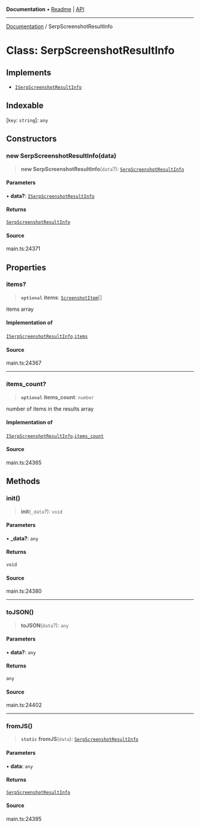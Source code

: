 **Documentation** • [Readme](../README.md) \| [API](../globals.md)

***

[Documentation](../README.md) / SerpScreenshotResultInfo

# Class: SerpScreenshotResultInfo

## Implements

- [`ISerpScreenshotResultInfo`](../interfaces/ISerpScreenshotResultInfo.md)

## Indexable

 \[`key`: `string`\]: `any`

## Constructors

### new SerpScreenshotResultInfo(data)

> **new SerpScreenshotResultInfo**(`data`?): [`SerpScreenshotResultInfo`](SerpScreenshotResultInfo.md)

#### Parameters

• **data?**: [`ISerpScreenshotResultInfo`](../interfaces/ISerpScreenshotResultInfo.md)

#### Returns

[`SerpScreenshotResultInfo`](SerpScreenshotResultInfo.md)

#### Source

main.ts:24371

## Properties

### items?

> **`optional`** **items**: [`ScreenshotItem`](ScreenshotItem.md)[]

items array

#### Implementation of

[`ISerpScreenshotResultInfo`](../interfaces/ISerpScreenshotResultInfo.md).[`items`](../interfaces/ISerpScreenshotResultInfo.md#items)

#### Source

main.ts:24367

***

### items\_count?

> **`optional`** **items\_count**: `number`

number of items in the results array

#### Implementation of

[`ISerpScreenshotResultInfo`](../interfaces/ISerpScreenshotResultInfo.md).[`items_count`](../interfaces/ISerpScreenshotResultInfo.md#items_count)

#### Source

main.ts:24365

## Methods

### init()

> **init**(`_data`?): `void`

#### Parameters

• **\_data?**: `any`

#### Returns

`void`

#### Source

main.ts:24380

***

### toJSON()

> **toJSON**(`data`?): `any`

#### Parameters

• **data?**: `any`

#### Returns

`any`

#### Source

main.ts:24402

***

### fromJS()

> **`static`** **fromJS**(`data`): [`SerpScreenshotResultInfo`](SerpScreenshotResultInfo.md)

#### Parameters

• **data**: `any`

#### Returns

[`SerpScreenshotResultInfo`](SerpScreenshotResultInfo.md)

#### Source

main.ts:24395
